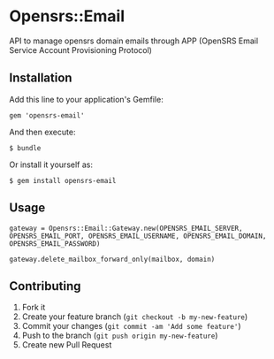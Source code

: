 # Opensrs::Email

API to manage opensrs domain emails through APP (OpenSRS Email Service Account Provisioning Protocol)

## Installation

Add this line to your application's Gemfile:

    gem 'opensrs-email'

And then execute:

    $ bundle

Or install it yourself as:

    $ gem install opensrs-email

## Usage

    gateway = Opensrs::Email::Gateway.new(OPENSRS_EMAIL_SERVER, OPENSRS_EMAIL_PORT, OPENSRS_EMAIL_USERNAME, OPENSRS_EMAIL_DOMAIN, OPENSRS_EMAIL_PASSWORD)

    gateway.delete_mailbox_forward_only(mailbox, domain)
    
## Contributing

1. Fork it
2. Create your feature branch (`git checkout -b my-new-feature`)
3. Commit your changes (`git commit -am 'Add some feature'`)
4. Push to the branch (`git push origin my-new-feature`)
5. Create new Pull Request

